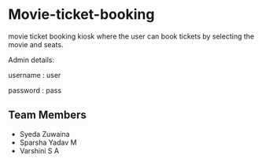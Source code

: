 # Movie-ticket-booking

movie ticket booking kiosk where the user can book tickets by selecting the movie and seats.

Admin details:

username : user

password : pass

## Team Members
* Syeda Zuwaina
* Sparsha Yadav M
* Varshini S A
